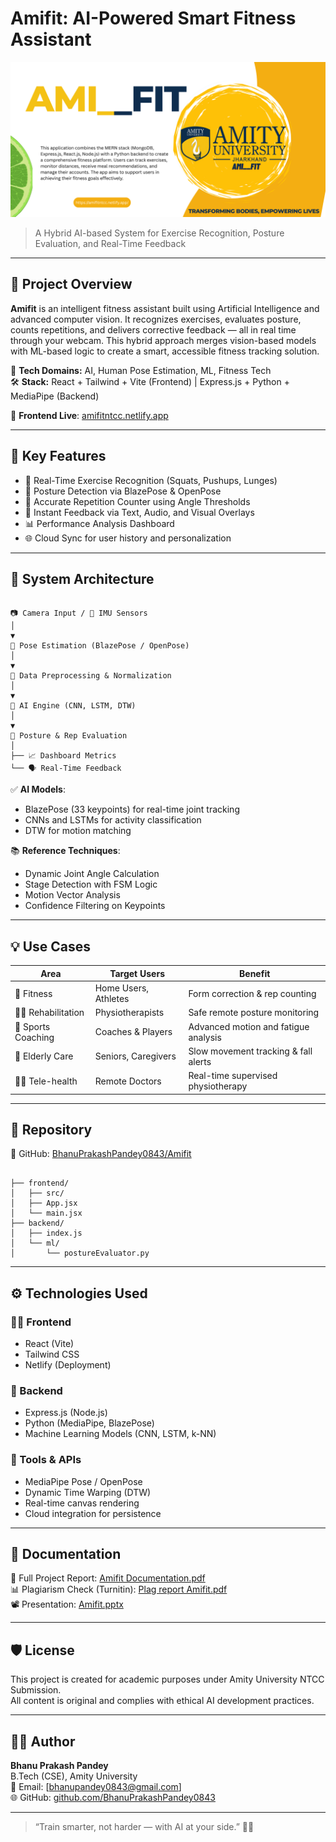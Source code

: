 
# Amifit: AI-Powered Smart Fitness Assistant

![Amifit Banner](./Amifit%20Banner.png)

> A Hybrid AI-based System for Exercise Recognition, Posture Evaluation, and Real-Time Feedback

---

## 📌 Project Overview

**Amifit** is an intelligent fitness assistant built using Artificial Intelligence and advanced computer vision. It recognizes exercises, evaluates posture, counts repetitions, and delivers corrective feedback — all in real time through your webcam. This hybrid approach merges vision-based models with ML-based logic to create a smart, accessible fitness tracking solution.

🧪 **Tech Domains:** AI, Human Pose Estimation, ML, Fitness Tech  
🛠️ **Stack:** React + Tailwind + Vite (Frontend) | Express.js + Python + MediaPipe (Backend)

🔗 **Frontend Live**: [amifitntcc.netlify.app](https://amifitntcc.netlify.app)

---

## 🎯 Key Features

- 📸 Real-Time Exercise Recognition (Squats, Pushups, Lunges)
- 🏃 Posture Detection via BlazePose & OpenPose
- 🔁 Accurate Repetition Counter using Angle Thresholds
- 💬 Instant Feedback via Text, Audio, and Visual Overlays
- 📊 Performance Analysis Dashboard
- 🌐 Cloud Sync for user history and personalization

---

## 🧠 System Architecture

```

📷 Camera Input / 🎯 IMU Sensors
│
▼
🧍 Pose Estimation (BlazePose / OpenPose)
│
▼
🧹 Data Preprocessing & Normalization
│
▼
🧠 AI Engine (CNN, LSTM, DTW)
│
▼
🎯 Posture & Rep Evaluation
│
├── 📈 Dashboard Metrics
└── 🗣️ Real-Time Feedback

```

✅ **AI Models**:  
- BlazePose (33 keypoints) for real-time joint tracking  
- CNNs and LSTMs for activity classification  
- DTW for motion matching

📚 **Reference Techniques**:  
- Dynamic Joint Angle Calculation  
- Stage Detection with FSM Logic  
- Motion Vector Analysis  
- Confidence Filtering on Keypoints

---

## 💡 Use Cases

| Area              | Target Users        | Benefit                                |
|------------------|---------------------|----------------------------------------|
| 💪 Fitness        | Home Users, Athletes | Form correction & rep counting         |
| 🧘‍♂️ Rehabilitation | Physiotherapists     | Safe remote posture monitoring         |
| 🏅 Sports Coaching | Coaches & Players   | Advanced motion and fatigue analysis   |
| 👴 Elderly Care    | Seniors, Caregivers | Slow movement tracking & fall alerts   |
| 🧑‍⚕️ Tele-health     | Remote Doctors       | Real-time supervised physiotherapy     |

---

## 🔗 Repository

📁 GitHub: [BhanuPrakashPandey0843/Amifit](https://github.com/BhanuPrakashPandey0843/Amifit.git)

```

├── frontend/
│   ├── src/
│   ├── App.jsx
│   └── main.jsx
├── backend/
│   ├── index.js
│   └── ml/
│       └── postureEvaluator.py

```

---

## ⚙️ Technologies Used

### 👩‍🎨 Frontend
- React (Vite)
- Tailwind CSS
- Netlify (Deployment)

### 🔧 Backend
- Express.js (Node.js)
- Python (MediaPipe, BlazePose)
- Machine Learning Models (CNN, LSTM, k-NN)

### 🧰 Tools & APIs
- MediaPipe Pose / OpenPose
- Dynamic Time Warping (DTW)
- Real-time canvas rendering
- Cloud integration for persistence

---

## 📖 Documentation

📄 Full Project Report: [Amifit Documentation.pdf](./Amifit%20Documentation.pdf)  
📊 Plagiarism Check (Turnitin): [Plag report Amifit.pdf](./Plag%20report%20Amifit.pdf)  
📽️ Presentation: [Amifit.pptx](./Amifit.pptx)

---



## 🛡️ License

This project is created for academic purposes under Amity University NTCC Submission.  
All content is original and complies with ethical AI development practices.

---

## 👨‍💻 Author

**Bhanu Prakash Pandey**  
B.Tech (CSE), Amity University  
📧 Email: [bhanupandey0843@gmail.com]  
🌐 GitHub: [github.com/BhanuPrakashPandey0843](https://github.com/BhanuPrakashPandey0843)


---

> “Train smarter, not harder — with AI at your side.” 💪🤖

